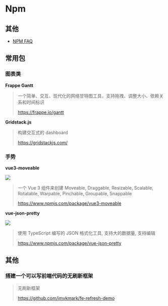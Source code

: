# Npm

## 其他

- [NPM FAQ](faq.md)

## 常用包

### 图表类

**Frappe Gantt**

> 一个简单、交互、现代化的网络甘特图工具，支持拖拽、调整大小、依赖关系和时间标识
>
> https://frappe.io/gantt

**Gridstack.js**

> 构建交互式的 dashboard
>
> https://gridstackjs.com/

### 手势

**vue3-moveable**

![](https://file.wulicode.com/doc/20230531/1685519827510.png)


> 一个 Vue 3 组件来创建 Moveable, Draggable, Resizable, Scalable, Rotatable, Warpable, Pinchable, Groupable, Snappable
>
> https://www.npmjs.com/package/vue3-moveable

**vue-json-pretty**

![](https://file.wulicode.com/doc/20230628/1687915137687.png)

> 使用 TypeScript 编写的 JSON 格式化工具, 支持大的数据量, 支持编辑
>
> https://www.npmjs.com/package/vue-json-pretty

## 其他

### 搭建一个可以写前端代码的无刷新框架

> 无刷新框架
>
> https://github.com/imvkmark/fe-refresh-demo